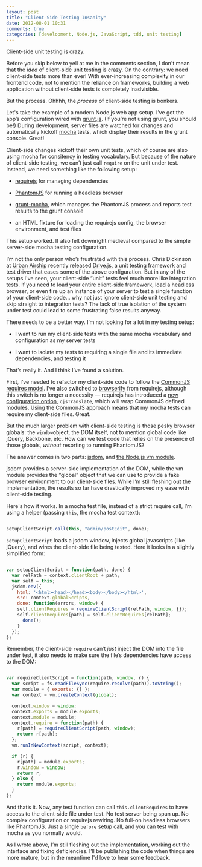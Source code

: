```yaml
---
layout: post
title: "Client-Side Testing Insanity"
date: 2012-08-01 10:31
comments: true
categories: [development, Node.js, JavaScript, tdd, unit testing]
---
```

Client-side unit testing is crazy.

Before you skip below to yell at me in the comments section, I don't mean that
the *idea* of client-side unit testing is crazy. On the contrary: we need
client-side tests more than ever! With ever-increasing complexity in our
frontend code, not to mention the reliance on frameworks, building a web
application without client-side tests is completely inadvisible.

But the process. Ohhhh, the *process* of client-side testing is bonkers.

Let's take the example of a modern Node.js web app setup.
I’ve got the app’s configuration wired with [grunt.js](http://gruntjs.com).
(If you’re not using grunt, you should be!) During development, server
files are watched for changes and automatically kickoff [mocha](http://visionmedia.github.com/mocha/) tests, which
display their results in the grunt console. Great!

Client-side changes kickoff their own unit tests, which of course are also
using mocha for consitency in testing vocabulary. But because of the nature of
client-side testing, we can’t just call `require` on the unit under test.
Instead, we need something like the following setup:

* [requirejs](http://requirejs.org/) for managing dependencies

* [PhantomJS](http://phantomjs.org/) for running a headless browser

* [grunt-mocha](https://github.com/kmiyashiro/grunt-mocha), which manages the
PhantomJS process and reports test results to the grunt console

* an HTML fixture for loading the requirejs config, the browser environment, and test files

This setup worked. It also felt downright medieval compared to the simple
server-side mocha testing configuration.

I’m not the only person who’s frustrated with this process. Chris Dickinson at
[Urban Airship](http://urbanairship.com/) recently released [Drive.js](https://github.com/urbanairship/drive.js),
a unit testing framework and test driver that eases some of the above
configuration. But in any of the setups I've seen, your client-side “unit” tests feel
much more like integration tests. If you need to load your entire client-side
framework, load a headless browser, or even fire up an instance of your server
to test a single function of your client-side code... why not just ignore
client-side unit testing and skip straight to integration tests? The lack of
true isolation of the system under test could lead to some frustrating false
results anyway.

There needs to be a better way. I’m not looking for a lot in my testing setup:

* I want to run my client-side tests with the same mocha vocabulary and
configuration as my server tests

* I want to isolate my tests to requiring a single file and its immediate
dependencies, and testing it

That’s really it. And I think I’ve found a solution.

First, I’ve needed to refactor my client-side code to follow the
[CommonJS requires model](http://wiki.commonjs.org/wiki/Modules/1.1). I’ve also switched to
[browserify](https://github.com/substack/node-browserify) from requirejs, although this switch
is no longer a necessity — requirejs has introduced a
[new configuration option](https://github.com/jrburke/r.js/blob/master/build/example.build.js#L412),
`cjsTranslate`, which will wrap CommonJS defined modules. Using the CommonJS
approach means that my mocha tests can require my client-side files. Great.

But the much larger problem with client-side testing is those pesky browser
globals: the `window`object, the DOM itself, not to mention global code like
jQuery, Backbone, etc.  How can we test code that relies on the presence of
those globals, *without* resorting to running PhantomJS?

The answer comes in two parts: [jsdom](https://github.com/tmpvar/jsdom/), and
[the Node.js vm module](http://nodejs.org/api/vm.html).

jsdom provides a server-side implementation of the DOM, while the vm module
provides the “global” object that we can use to provide a fake browser
environment to our client-side files. While I’m still fleshing out the
implementation, the results so far have drastically improved my ease with
client-side testing.

Here's how it works. In a mocha test file, instead of a strict require call, I’m using a helper
(passing `this`, the mocha test context):

``` javascript

setupClientScript.call(this, "admin/postEdit", done);

```

`setupClientScript` loads a jsdom window, injects global javascripts (like jQuery),
and wires the client-side file being tested. Here it looks in a slightly simplified form:

``` javascript

var setupClientScript = function(path, done) {
  var relPath = context.clientRoot + path;
  var self = this;
  jsdom.env({
    html: '<html><head></head><body></body></html>',
    src: context.globalScripts,
    done: function(errors, window) {
    self.clientRequires = requireClientScript(relPath, window, {});
    self.clientRequires[path] = self.clientRequires[relPath];
      done();
    }
  });
};

```

Remember, the client-side `require` can’t *just* inject the DOM into the
file under test, it also needs to make sure the file’s dependencies have access to
the DOM:

``` javascript

var requireClientScript = function(path, window, r) {
  var script = fs.readFileSync(require.resolve(path)).toString();
  var module = { exports: {} };
  var context = vm.createContext(global);

  context.window = window;
  context.exports = module.exports;
  context.module = module;
  context.require = function(path) {
    r[path] = requireClientScript(path, window);
    return r[path];
  };
  vm.runInNewContext(script, context);

  if (r) {
    r[path] = module.exports;
    r.window = window;
    return r;
  } else {
    return module.exports;
  }
};

```

And that’s it. Now, any test function can call `this.clientRequires` to have
access to the client-side file under test. No test server being spun up. No
complex configuration or requirejs rewiring. No full-on headless browsers like
PhantomJS. Just a single `before` setup call, and you can test with
mocha as you normally would.

As I wrote above, I’m still fleshing out the implementation, working out the
interface and fixing deficiencies. I’ll be publishing the code when things are more
mature, but in the meantime I'd love to hear some feedback.





